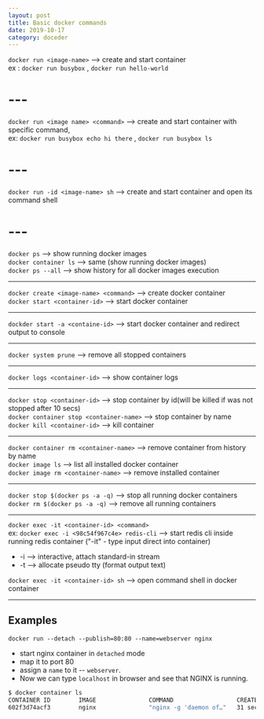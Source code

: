 ```yaml
---
layout: post
title: Basic docker commands
date: 2019-10-17
category: doceder
---  
```


`docker run <image-name>` --> create and start container  
ex : `docker run busybox` , `docker run hello-world`  

# ---  

`docker run <image name> <command>` --> create and start container with specific command,  
ex: `docker run busybox echo hi there` , `docker run busybox ls`  

# ---  

`docker run -id <image-name> sh` --> create and start container and open its command shell  

# ---  
  
`docker ps`           --> show running docker images  
`docker container ls` --> same (show running docker images)  
`docker ps --all`     --> show history for all docker images execution  
  
---  
  
`docker create <image-name> <command>` --> create docker container  
`docker start <container-id>`           --> start docker container  

---  
  
`dockder start -a <containe-id>`        --> start docker container and redirect output to console  

---  
  
`docker system prune` --> remove all stopped containers  

---  
  
`docker logs <container-id>` --> show container logs  

---  
  
`docker stop <container-id>`             --> stop container by id(will be killed if was not stopped after 10 secs)  
`docker container stop <container-name>` --> stop container by name  
`docker kill <container-id>`             --> kill container  

---  
  
`docker container rm <container-name>` --> remove container from history by name  
`docker image ls`                      --> list all installed docker container  
`docker image rm <container-name>`     --> remove installed container  

---  
  
`docker stop $(docker ps -a -q)`       --> stop all running docker containers  
`docker rm $(docker ps -a -q)`         --> remove all running containers  

---  
  
`docker exec -it <container-id> <command>`  
ex: `docker exec -i <98c54f967c4e> redis-cli` --> start redis cli inside running redis container ("-it" - type input direct into container)  
+ -i --> interactive, attach standard-in stream  
+ -t --> allocate pseudo tty (format output text)  

`docker exec -it <container-id> sh` --> open command shell in docker container  

---  
  
## Examples

`docker run --detach --publish=80:80 --name=webserver nginx`
+ start nginx container in `detached` mode
+ map it to port 80 
+ assign a `name` to it -- `webserver`. 
+ Now we can type `localhost` in browser and see that NGINX is running.
  
```bash
$ docker container ls
CONTAINER ID        IMAGE               COMMAND                  CREATED             STATUS              PORTS                NAMES
602f3d74acf3        nginx               "nginx -g 'daemon of…"   31 seconds ago      Up 30 seconds       0.0.0.0:80->80/tcp   webserver
```

